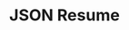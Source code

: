 ---
title: JSON Resume
desc: An easy way to generate resume with pre-set themes
demo: https://github.com/kaizer1v/json-resume
thumbnail:
tags: [Javascript]
---